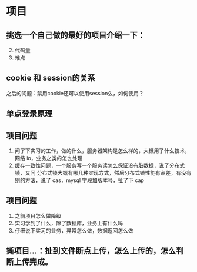 # 项目

## 挑选一个自己做的最好的项目介绍一下：
2. 代码量
3. 难点


## cookie 和 session的关系

之后的问题：禁用cookie还可以使用session么，如何使用？

## 单点登录原理

## 项目问题
1. 问了下实习的工作，做的什么，服务器架构是怎么样的，大概用了什么技术，网络 io，业务之类的怎么处理
2. 缓存一致性问题，一个服务写一个服务读怎么保证没有脏数据，说了分布式锁，又问 分布式锁大概有哪几种实现方式，然后分布式锁性能有点差，有没有别的方法，说了 cas，mysql 字段加版本号，扯了下 cap

## 项目问题
1. 之前项目怎么做降级
2. 实习学到了什么，除了数据库，业务上有什么吗
3. 仔细说下实习的业务，异常怎么做，数据返回怎么做

## 撕项目...：扯到文件断点上传，怎么上传的，怎么判断上传完成。